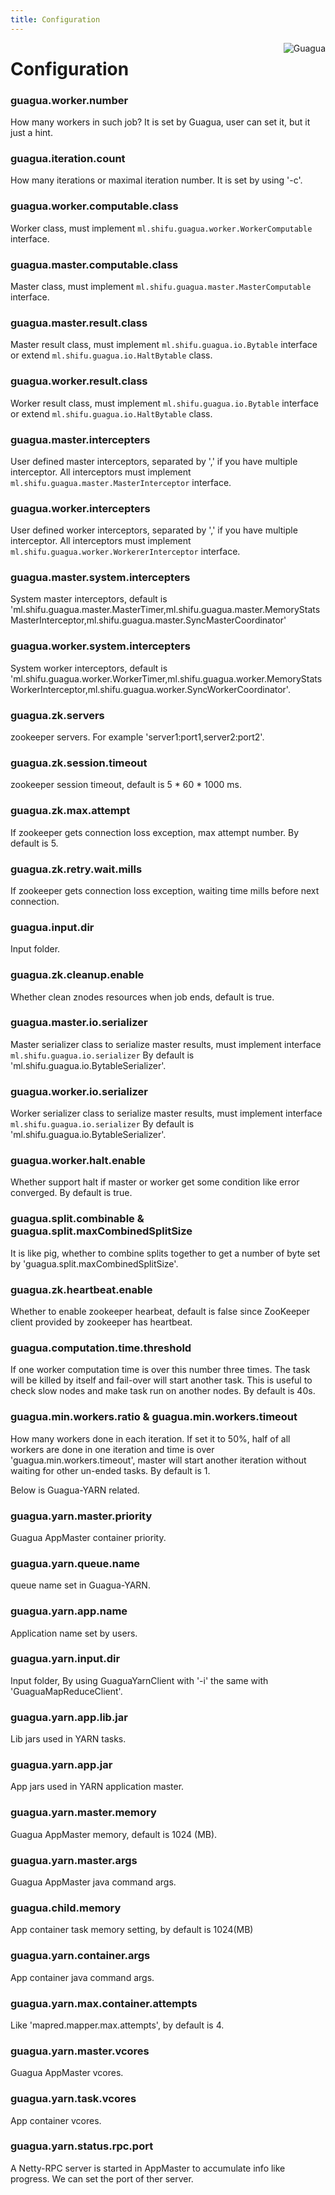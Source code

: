 ```yaml
---
title: Configuration
---
```




[<img src="../images/guagua_duck_50.png" alt="Guagua" align="right">](http://shifu.ml/docs/guagua/)

Configuration
=============

### guagua.worker.number

How many workers in such job? It is set by Guagua, user can set it, but it just a hint.

### guagua.iteration.count

How many iterations or maximal iteration number. It is set by using '-c'.

### guagua.worker.computable.class

Worker class, must implement `ml.shifu.guagua.worker.WorkerComputable` interface. 

### guagua.master.computable.class

Master class, must implement `ml.shifu.guagua.master.MasterComputable` interface.

### guagua.master.result.class

Master result class, must implement `ml.shifu.guagua.io.Bytable` interface or extend `ml.shifu.guagua.io.HaltBytable` class.

### guagua.worker.result.class

Worker result class, must implement `ml.shifu.guagua.io.Bytable` interface or extend `ml.shifu.guagua.io.HaltBytable` class.

### guagua.master.intercepters

User defined master interceptors, separated by ',' if you have multiple interceptor. All interceptors must implement `ml.shifu.guagua.master.MasterInterceptor` interface.

### guagua.worker.intercepters

User defined worker interceptors, separated by ',' if you have multiple interceptor. All interceptors must implement `ml.shifu.guagua.worker.WorkererInterceptor` interface.

### guagua.master.system.intercepters

System master interceptors, default is 'ml.shifu.guagua.master.MasterTimer,ml.shifu.guagua.master.MemoryStatsMasterInterceptor,ml.shifu.guagua.master.SyncMasterCoordinator'

### guagua.worker.system.intercepters

System worker interceptors, default is 'ml.shifu.guagua.worker.WorkerTimer,ml.shifu.guagua.worker.MemoryStatsWorkerInterceptor,ml.shifu.guagua.worker.SyncWorkerCoordinator'.

### guagua.zk.servers


zookeeper servers. For example 'server1:port1,server2:port2'.

### guagua.zk.session.timeout

zookeeper session timeout, default is 5 * 60 * 1000 ms.

### guagua.zk.max.attempt

If zookeeper gets connection loss exception, max attempt number. By default is 5.

### guagua.zk.retry.wait.mills

If zookeeper gets connection loss exception, waiting time mills before next connection.

### guagua.input.dir

Input folder.

### guagua.zk.cleanup.enable

Whether clean znodes resources when job ends, default is true. 

### guagua.master.io.serializer

Master serializer class to serialize master results, must implement interface `ml.shifu.guagua.io.serializer` By default is 'ml.shifu.guagua.io.BytableSerializer'.

### guagua.worker.io.serializer

Worker serializer class to serialize master results, must implement interface `ml.shifu.guagua.io.serializer` By default is 'ml.shifu.guagua.io.BytableSerializer'.

### guagua.worker.halt.enable

Whether support halt if master or worker get some condition like error converged. By default is true.

### guagua.split.combinable & guagua.split.maxCombinedSplitSize

It is like pig, whether to combine splits together to get a number of byte set by 'guagua.split.maxCombinedSplitSize'.

### guagua.zk.heartbeat.enable

Whether to enable zookeeper hearbeat, default is false since ZooKeeper client provided by zookeeper has heartbeat.

### guagua.computation.time.threshold

If one worker computation time is over this number three times. The task will be killed by itself and fail-over will start another task. This is useful to check slow nodes and make task run on another nodes. By default is 40s.

### guagua.min.workers.ratio & guagua.min.workers.timeout

How many workers done in each iteration. If set it to 50%, half of all workers are done in one iteration and time is over 'guagua.min.workers.timeout', master will start another iteration without waiting for other un-ended tasks. By default is 1. 

Below is Guagua-YARN related.

### guagua.yarn.master.priority

Guagua AppMaster container priority.

### guagua.yarn.queue.name

queue name set in Guagua-YARN.

### guagua.yarn.app.name

Application name set by users.

### guagua.yarn.input.dir

Input folder, By using GuaguaYarnClient with '-i' the same with 'GuaguaMapReduceClient'.

### guagua.yarn.app.lib.jar

Lib jars used in YARN tasks.

### guagua.yarn.app.jar

App jars used in YARN application master.

### guagua.yarn.master.memory

Guagua AppMaster memory, default is 1024 (MB).

### guagua.yarn.master.args

Guagua AppMaster java command args.

### guagua.child.memory

App container task memory setting, by default is 1024(MB)

### guagua.yarn.container.args

App container java command args.

### guagua.yarn.max.container.attempts

Like 'mapred.mapper.max.attempts', by default is 4.

### guagua.yarn.master.vcores

Guagua AppMaster vcores.

### guagua.yarn.task.vcores

App container vcores.

### guagua.yarn.status.rpc.port

A Netty-RPC server is started in AppMaster to accumulate info like progress. We can set the port of ther server.